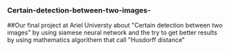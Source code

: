 ### Certain-detection-between-two-images-

##Our final project at Ariel Universty about "Certain detection between two images" by using siamese neural network and the try to get better results by using mathematics algorithem that call "Husdorff distance"
